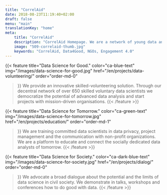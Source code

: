 ```yaml
---
title: "CorrelAid"
date: 2018-08-23T11:19:40+02:00
draft: false
menu: "main"
translationKey: "home"
meta:
    title: "CorrelAid"
    description: "CorrelAid Homepage. We are a network of young data analysts that wants to change the world with a more inclusive, integrated and innovative approach to data analysis."
    image: "509-correlaid-thumb.jpg"
    keywords: "CorrelAid, Data4Good, NGOs, Engagement 4.0"
---
```



{{< feature 
    title="Data Science for Good." 
    color="ca-blue-text"
    img="/images/data-science-for-good.jpg"
    href="/en/projects/data-volunteering/"
    order="order-md-0"
>}}
    We provide an innovative skilled-volunteering solution. Through our decentral
	network of over 650 skilled voluntary data scientists we democratize the potential of 
	advanced data analysis and start projects with mission-driven organisations.
{{< /feature >}}

{{< feature 
    title="Data Science for Tomorrow."
    color="ca-green-text"
    img="/images/data-science-for-tomorrow.jpg"
    href="/en/projects/education/"
    order="order-md-1"
>}}
    We are training committed data scientists in data privacy, project management and the communication
	with non-profit organizations. We are a platform to educate and connect the socially dedicated
	data analysts of tomorrow.
{{< /feature >}}

{{< feature 
    title="Data Science for Society." 
    color="ca-dark-blue-text"
    img="/images/data-science-for-society.jpg"
    href="/en/projects/dialog/"
    order="order-md-0"
>}}
    We advocate a broad dialogue about the potential and the limits of data science in civil society.
	We demonstrate in talks, workshops and conferences how to do good with data.
{{< /feature >}}